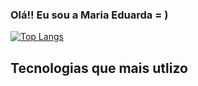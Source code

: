 ### Olá!! Eu sou a Maria Eduarda = ) 

[![Top Langs](https://github-readme-stats.vercel.app/api/top-langs/?username=MariaEduardadr&hide_progress=true)](https://github.com/MariaEduardadr/github-readme-stats)

## Tecnologias que mais utlizo 

